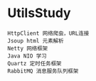 # UtilsStudy
    HttpClient 网络爬虫，URL连接
    Jsoup html 元素解析
    Netty 网络框架
    Java NIO 学习
    Quartz 定时任务框架
    RabbitMQ 消息服务队列框架